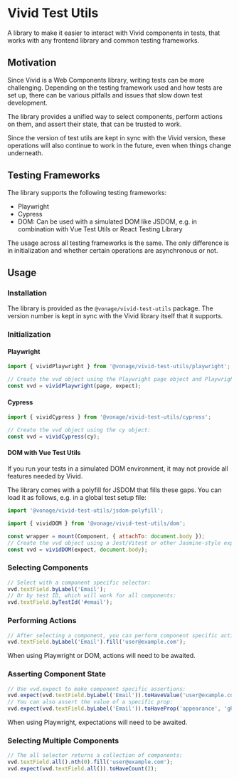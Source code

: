 # Vivid Test Utils

A library to make it easier to interact with Vivid components in tests, that works with any frontend library and common testing frameworks.

## Motivation

Since Vivid is a Web Components library, writing tests can be more challenging. Depending on the testing framework used and how tests are set up, there can be various pitfalls and issues that slow down test development.

The library provides a unified way to select components, perform actions on them, and assert their state, that can be trusted to work.

Since the version of test utils are kept in sync with the Vivid version, these operations will also continue to work in the future, even when things change underneath.

## Testing Frameworks

The library supports the following testing frameworks:

- Playwright
- Cypress
- DOM: Can be used with a simulated DOM like JSDOM, e.g. in combination with Vue Test Utils or React Testing Library

The usage across all testing frameworks is the same. The only difference is in initialization and whether certain operations are asynchronous or not.

## Usage

### Installation

The library is provided as the `@vonage/vivid-test-utils` package. The version number is kept in sync with the Vivid library itself that it supports.

### Initialization

#### Playwright

```js
import { vividPlaywright } from '@vonage/vivid-test-utils/playwright';

// Create the vvd object using the Playwright page object and Playwright's expect function:
const vvd = vividPlaywright(page, expect);
```

#### Cypress

```js
import { vividCypress } from '@vonage/vivid-test-utils/cypress';

// Create the vvd object using the cy object:
const vvd = vividCypress(cy);
```

#### DOM with Vue Test Utils

If you run your tests in a simulated DOM environment, it may not provide all features needed by Vivid.

The library comes with a polyfill for JSDOM that fills these gaps. You can load it as follows, e.g. in a global test setup file:

```js
import '@vonage/vivid-test-utils/jsdom-polyfill';
```

```js
import { vividDOM } from '@vonage/vivid-test-utils/dom';

const wrapper = mount(Component, { attachTo: document.body });
// Create the vvd object using a Jest/Vitest or other Jasmine-style expect function and a root DOM node:
const vvd = vividDOM(expect, document.body);
```

### Selecting Components

```js
// Select with a component specific selector:
vvd.textField.byLabel('Email');
// Or by test ID, which will work for all components:
vvd.textField.byTestId('#email');
```

### Performing Actions

```js
// After selecting a component, you can perform component specific actions:
vvd.textField.byLabel('Email').fill('user@example.com');
```

When using Playwright or DOM, actions will need to be awaited.

### Asserting Component State

```js
// Use vvd.expect to make component specific assertions:
vvd.expect(vvd.textField.byLabel('Email')).toHaveValue('user@example.com');
// You can also assert the value of a specific prop:
vvd.expect(vvd.textField.byLabel('Email')).toHaveProp('appearance', 'ghost');
```

When using Playwright, expectations will need to be awaited.

### Selecting Multiple Components

```js
// The all selector returns a collection of components:
vvd.textField.all().nth(0).fill('user@example.com');
vvd.expect(vvd.textField.all()).toHaveCount(2);
```
